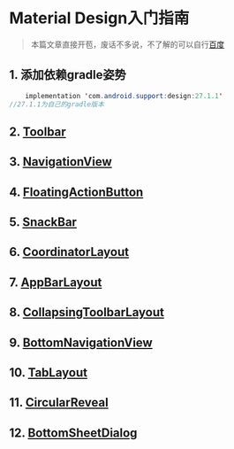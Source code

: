 # Material Design入门指南
> 本篇文章直接开苞，废话不多说，不了解的可以自行[百度](https://www.baidu.com/s?ie=UTF-8&wd=MetrialDesign)

## 1. 添加依赖gradle姿势
```java
    implementation 'com.android.support:design:27.1.1'
//27.1.1为自己的gradle版本
```

## 2. [Toolbar](/md/Toolbar.md)

## 3. [NavigationView](/md/NavigationView.md)

## 4. [FloatingActionButton](/md/FloatingActionButton.md)

## 5. [SnackBar](/md/SnackBar.md)

## 6. [CoordinatorLayout](/md/CoordinatorLayout.md)

## 7. [AppBarLayout](/md/AppBarLayout.md)

## 8. [CollapsingToolbarLayout](/md/CollapsingToolbarLayout.md)

## 9. [BottomNavigationView](/md/BottomNavigationView.md)

## 10. [TabLayout](/md/TabLayout.md)

## 11. [CircularReveal](/md/CircularReveal.md)

## 12. [BottomSheetDialog](/md/BottomSheetDialog.md)